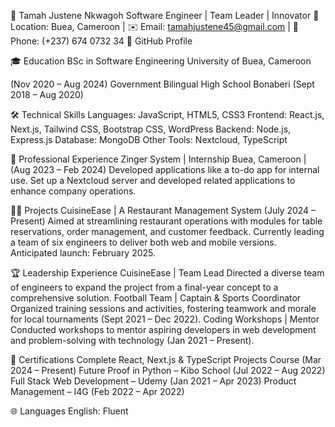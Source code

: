 👋 Tamah Justene Nkwagoh
Software Engineer | Team Leader | Innovator
📍 Location: Buea, Cameroon | ✉️ Email: tamahjustene45@gmail.com | 📱 Phone: (+237) 674 0732 34
🔗 GitHub Profile

🎓 Education
BSc in Software Engineering
University of Buea, Cameroon

(Nov 2020 – Aug 2024)
Government Bilingual High School Bonaberi
(Sept 2018 – Aug 2020)


🛠️ Technical Skills
Languages: JavaScript, HTML5, CSS3
Frontend: React.js, Next.js, Tailwind CSS, Bootstrap CSS, WordPress
Backend: Node.js, Express.js
Database: MongoDB
Other Tools: Nextcloud, TypeScript


💼 Professional Experience
Zinger System | Internship
Buea, Cameroon | (Aug 2023 – Feb 2024)
Developed applications like a to-do app for internal use.
Set up a Nextcloud server and developed related applications to enhance company operations.


👩‍💻 Projects
CuisineEase | A Restaurant Management System
(July 2024 – Present)
Aimed at streamlining restaurant operations with modules for table reservations, order management, and customer feedback.
Currently leading a team of six engineers to deliver both web and mobile versions.
Anticipated launch: February 2025.

🏆 Leadership Experience
CuisineEase | Team Lead
Directed a diverse team of engineers to expand the project from a final-year concept to a comprehensive solution.
Football Team | Captain & Sports Coordinator
Organized training sessions and activities, fostering teamwork and morale for local tournaments (Sept 2021 – Dec 2022).
Coding Workshops | Mentor
Conducted workshops to mentor aspiring developers in web development and problem-solving with technology (Jan 2021 – Present).

📜 Certifications
Complete React, Next.js & TypeScript Projects Course (Mar 2024 – Present)
Future Proof in Python – Kibo School (Jul 2022 – Aug 2022)
Full Stack Web Development – Udemy (Jan 2021 – Apr 2023)
Product Management – I4G (Feb 2022 – Apr 2022)

🌐 Languages
English: Fluent

